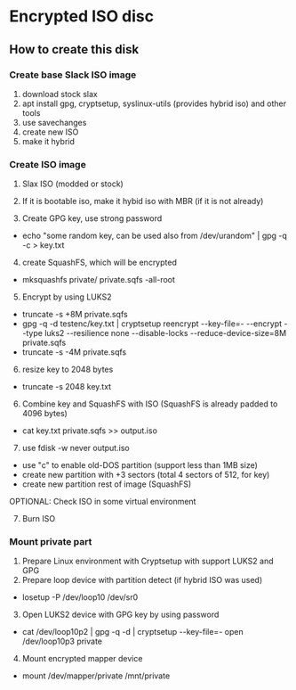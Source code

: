 # Encrypted ISO disc

## How to create this disk


### Create base Slack ISO image
1) download stock slax
2) apt install gpg, cryptsetup, syslinux-utils (provides hybrid iso) and other tools
3) use savechanges
4) create new ISO
5) make it hybrid


### Create ISO image

1) Slax ISO (modded or stock)
2) If it is bootable iso, make it hybid iso with MBR (if it is not already)

3) Create GPG key, use strong password
  - echo "some random key, can be used also from /dev/urandom" | gpg -q -c > key.txt

4) create SquashFS, which will be encrypted
  - mksquashfs private/ private.sqfs -all-root

5) Encrypt by using LUKS2
  - truncate -s +8M private.sqfs
  - gpg -q -d testenc/key.txt | cryptsetup reencrypt --key-file=- --encrypt --type luks2 --resilience none --disable-locks --reduce-device-size=8M private.sqfs
  - truncate -s -4M private.sqfs

6) resize key to 2048 bytes
  - truncate -s 2048 key.txt

6) Combine key and SquashFS with ISO (SquashFS is already padded to 4096 bytes)
  - cat key.txt private.sqfs >> output.iso

7) use fdisk -w never output.iso
  - use "c" to enable old-DOS partition (support less than 1MB size)
  - create new partition with +3 sectors (total 4 sectors of 512, for key)
  - create new partition rest of image (SquashFS)


OPTIONAL: Check ISO in some virtual environment

7) Burn ISO


### Mount private part
1) Prepare Linux environment with Cryptsetup with support LUKS2 and GPG
2) Prepare loop device with partition detect (if hybrid ISO was used)
  - losetup -P /dev/loop10 /dev/sr0

3) Open LUKS2 device with GPG key by using password
  - cat /dev/loop10p2 | gpg -q -d | cryptsetup --key-file=- open /dev/loop10p3 private

4) Mount encrypted mapper device
  - mount /dev/mapper/private /mnt/private
